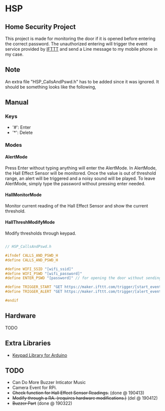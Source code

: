 # HSP

## Home Security Project
This project is made for monitoring the door if it is opened before entering the correct password.
The unauthorized entering will trigger the event service provided by [IFTTT](https://ifttt.com/maker_webhooks) and send a Line message to my mobile phone in my case.

## Note
An extra file "HSP_CallsAndPswd.h" has to be added since it was ignored.
It should be something looks like the following, 

## Manual
### Keys
* '#': Enter
* '*': Delete
### Modes
#### AlertMode
Press Enter without typing anything will enter the AlertMode.
In AlertMode, the Hall Effect Sensor will be monitored. Once the value is out of threshold range, an alert will be triggered and a noisy sound will be played.
To leave AlertMode, simply type the password without pressing enter needed.
#### HallMonitorMode
Monitor current reading of the Hall Effect Sensor and show the current threshold.
#### HallThreshModifyMode
Modify thresholds through keypad.


``` C++

// HSP_CallsAndPswd.h

#ifndef CALLS_AND_PSWD_H
#define CALLS_AND_PSWD_H

#define WIFI_SSID "[wifi_ssid]"
#define WIFI_PSWD "[wifi_password]"
#define ENTER_PSWD "[password]" // for opening the door without sending an alert

#define TRIGGER_START "GET https://maker.ifttt.com/trigger/[start_event_name]/with/key/[key]"
#define TRIGGER_ALERT "GET https://maker.ifttt.com/trigger/[alert_event_name]/with/key/[key]"

#endif

```

## Hardware 
TODO

## Extra Libraries
* [Keypad Library for Arduino](https://playground.arduino.cc/Code/Keypad/)

## TODO
* Can Do More Buzzer Inticator Music
* Camera Event for RPi.
* ~~Check function for Hall Effect Sensor Readings.~~ (done @ 190413)
* ~~Modify through a RA. (requires hardware modifications.)~~ (del @ 190412)
* ~~Buzzer Part~~ (done @ 190322)

